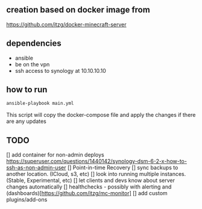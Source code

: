 ## creation based on docker image from
https://github.com/itzg/docker-minecraft-server
## dependencies
- ansible
- be on the vpn
- ssh access to synology at 10.10.10.10
## how to run
```bash
ansible-playbook main.yml
```
This script will copy the docker-compose file and apply the changes if there are any updates
## TODO
[] add container for non-admin deploys https://superuser.com/questions/1440142/synology-dsm-6-2-x-how-to-ssh-as-non-admin-user
[] Point-in-time Recovery
[] sync backups to another location. (ICloud, s3, etc)
[] look into running multiple instances. (Stable, Experimental, etc)
[] let clients and devs know about server changes automatically
[] healthchecks - possibly with alerting and (dashboards)[https://github.com/itzg/mc-monitor]
[] add custom plugins/add-ons
